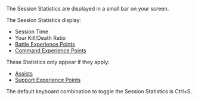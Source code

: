 The Session Statistics are displayed in a small bar on your screen.

The Session Statistics display:

- Session Time
- Your Kill/Death Ratio
- [Battle Experience Points](Battle_Experience_Points.md)
- [Command Experience Points](Command_Experience_Points.md)

These Statistics only appear if they apply:

- [Assists](Assist.md)
- [Support Experience Points](Support_Experience_Points.md)

The default keyboard combination to toggle the Session Statistics is
Ctrl+S.

<!--[Category:Game Guides](Category:Game_Guides.md)-->
<!--[Category:Terminology](Category:Terminology.md)-->
